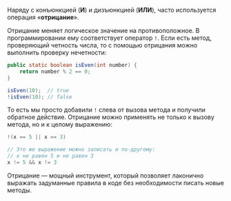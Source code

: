 Наряду с конъюнкцией (**И**) и дизъюнкцией (**ИЛИ**), часто используется операция «**отрицание**».

Отрицание меняет логическое значение на противоположное. В программировании ему соответствует оператор `!`. Если есть метод, проверяющий четность числа, то с помощью отрицания можно выполнить проверку нечетности:

```java
public static boolean isEven(int number) {
    return number % 2 == 0;
}

isEven(10);  // true
!isEven(10); // false
```

То есть мы просто добавили `!` слева от вызова метода и получили обратное действие. Отрицание можно применять не только к вызову метода, но и к целому выражению:

```java
!(x == 5 || x == 3)

// Это же выражение можно записать и по-другому:
// x не равен 5 и не равен 3
x != 5 && x != 3
```

Отрицание — мощный инструмент, который позволяет лаконично выражать задуманные правила в коде без необходимости писать новые методы.
